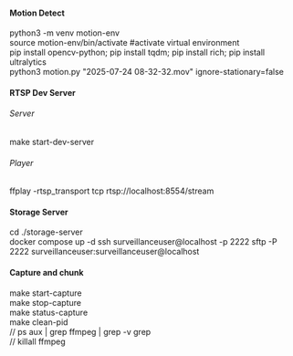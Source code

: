 #### Motion Detect

python3 -m venv motion-env  
source motion-env/bin/activate   #activate virtual environment  
pip install opencv-python; pip install tqdm; pip install rich; pip install ultralytics  
python3 motion.py "2025-07-24 08-32-32.mov" ignore-stationary=false



#### RTSP Dev Server
###### Server
make start-dev-server



###### Player
ffplay -rtsp_transport tcp rtsp://localhost:8554/stream



#### Storage Server
cd ./storage-server  
docker compose up -d
ssh surveillanceuser@localhost -p 2222
sftp -P 2222 surveillanceuser:surveillanceuser@localhost



#### Capture and chunk
make start-capture  
make stop-capture  
make status-capture  
make clean-pid  
// ps aux | grep ffmpeg | grep -v grep  
// killall ffmpeg  
